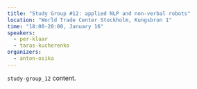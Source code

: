 ```yaml
---
title: "Study Group #12: applied NLP and non-verbal robots"
location: "World Trade Center Stockholm, Kungsbron 1"
time: "18:00-20:00, January 16"
speakers:
  - per-klaar
  - taras-kucherenko
organizers:
  - anton-osika
---
```

`study-group_12` content.

